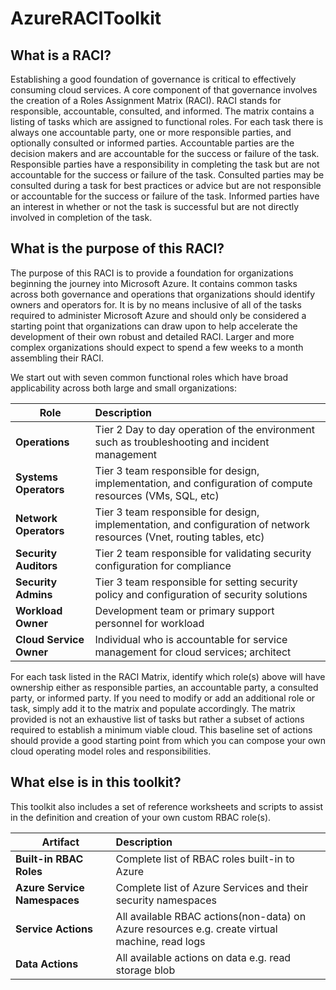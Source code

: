 # AzureRACIToolkit

## What is a RACI?
Establishing a good foundation of governance is critical to effectively consuming cloud services. A core component of that governance involves the creation of a Roles Assignment Matrix (RACI). RACI stands for responsible, accountable, consulted, and informed. The matrix contains a listing of tasks which are assigned to functional roles. For each task there is always one accountable party, one or more responsible parties, and optionally consulted or informed parties. Accountable parties are the decision makers and are accountable for the success or failure of the task. Responsible parties have a responsibility in completing the task but are not accountable for the success or failure of the task. Consulted parties may be consulted during a task for best practices or advice but are not responsible or accountable for the success or failure of the task. Informed parties have an interest in whether or not the task is successful but are not directly involved in completion of the task.

## What is the purpose of this RACI?
The purpose of this RACI is to provide a foundation for organizations beginning the journey into Microsoft Azure. It contains common tasks across both governance and operations that organizations should identify owners and operators for. It is by no means inclusive of all of the tasks required to administer Microsoft Azure and should only be considered a starting point that organizations can draw upon to help accelerate the development of their own robust and detailed RACI. Larger and more complex organizations should expect to spend a few weeks to a month assembling their RACI. 

We start out with seven common functional roles which have broad applicability across both large and small organizations:


| Role          | Description   | 
| ------------- |:-------------|
| **Operations**    | Tier 2 Day to day operation of the environment such as troubleshooting and incident management | 
| **Systems Operators**     | Tier 3 team responsible for design, implementation, and configuration of compute resources (VMs, SQL, etc)     |   
| **Network Operators** | Tier 3 team responsible for design, implementation, and configuration of network resources (Vnet, routing tables, etc)   |   
| **Security Auditors**    | Tier 2 team responsible for validating security configuration for compliance | 
| **Security Admins**    | Tier 3 team responsible for setting security policy and configuration of security solutions | 
| **Workload Owner**    | Development team or primary support personnel for workload | 
| **Cloud Service Owner**    | Individual who is accountable for service management for cloud services; architect | 

For each task listed in the RACI Matrix, identify which role(s) above will have ownership either as responsible parties, an accountable party, a consulted party, or  informed party. If you need to modify or add an additional role or task, simply add it to the matrix and populate accordingly. The matrix provided is not an exhaustive list of tasks but rather a subset of actions required to establish a minimum viable cloud. This baseline set of actions should provide a good starting point from which you can compose your own cloud operating model roles and responsibilities.

## What else is in this toolkit?
This toolkit also includes a set of reference worksheets and scripts to assist in the definition and creation of your own custom RBAC role(s).

| Artifact      | Description   | 
| ------------- |:-------------|
| **Built-in RBAC Roles** | Complete list of RBAC roles built-in to Azure|
| **Azure Service Namespaces** | Complete list of Azure Services and their security namespaces| 
| **Service Actions** | All available RBAC actions(non-data) on Azure resources e.g. create virtual machine, read logs|
| **Data Actions** | All available actions on data e.g. read storage blob|
